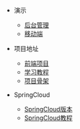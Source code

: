 * 演示
  * [后台管理](http://www.macrozheng.com/admin/index.html)
  * [移动端](http://www.macrozheng.com/app/index.html)

* 项目地址
  * [前端项目](https://github.com/macrozheng/mall-admin-web)
  * [学习教程](https://github.com/macrozheng/mall-learning)
  * [项目骨架](https://github.com/macrozheng/mall-tiny)

* SpringCloud
  * [SpringCloud版本](https://github.com/macrozheng/mall-swarm)
  * [SpringCloud教程](https://github.com/macrozheng/springcloud-learning)